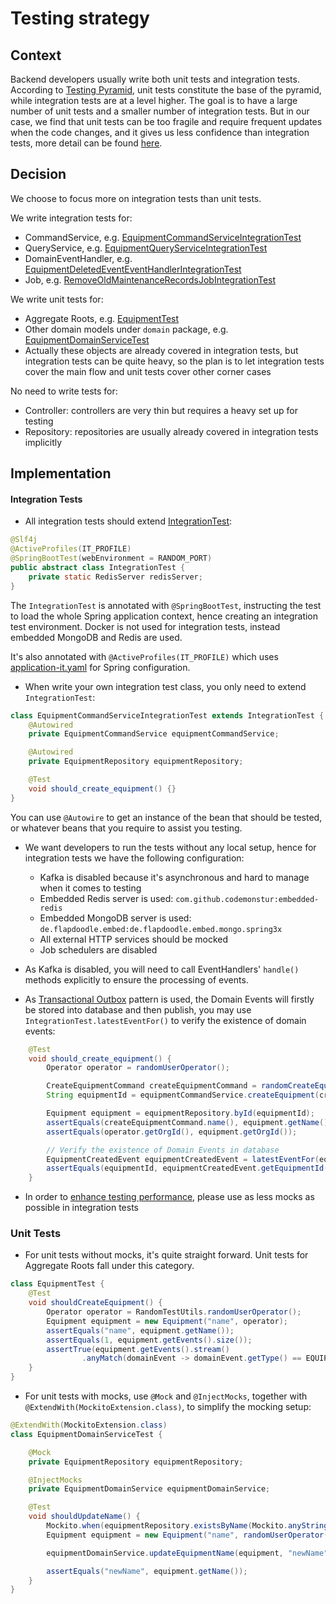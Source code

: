 # Testing strategy

## Context

Backend developers usually write both unit tests and integration tests. According
to [Testing Pyramid](https://martinfowler.com/bliki/TestPyramid.html), unit tests
constitute the base of the pyramid, while integration tests are at a level higher. The goal is to have a large number of
unit tests and a smaller number of integration tests. But in our case, we find that unit tests can be too fragile and
require frequent updates when the code changes, and it gives us less confidence than integration tests, more detail can
be found [here](https://web.dev/articles/ta-strategies).

## Decision

We choose to focus more on integration tests than unit tests.

We write integration tests for:

- CommandService,
  e.g. [EquipmentCommandServiceIntegrationTest](../src/test/java/com/company/andy/sample/equipment/command/EquipmentCommandServiceIntegrationTest.java)
- QueryService,
  e.g. [EquipmentQueryServiceIntegrationTest](../src/test/java/com/company/andy/sample/equipment/query/EquipmentQueryServiceIntegrationTest.java)
- DomainEventHandler,
  e.g. [EquipmentDeletedEventEventHandlerIntegrationTest](../src/test/java/com/company/andy/sample/equipment/eventhandler/EquipmentDeletedEventEventHandlerIntegrationTest.java)
- Job,
  e.g. [RemoveOldMaintenanceRecordsJobIntegrationTest](../src/test/java/com/company/andy/sample/maintenance/job/RemoveOldMaintenanceRecordsJobIntegrationTest.java)

We write unit tests for:

- Aggregate Roots, e.g. [EquipmentTest](../src/test/java/com/company/andy/sample/equipment/domain/EquipmentTest.java)
- Other domain models under `domain` package,
  e.g. [EquipmentDomainServiceTest](../src/test/java/com/company/andy/sample/equipment/domain/EquipmentDomainServiceTest.java)
- Actually these objects are already covered in integration tests, but integration tests can be quite heavy, so the plan
  is to let integration tests cover the main flow and unit tests cover other corner cases

No need to write tests for:

- Controller: controllers are very thin but requires a heavy set up for testing
- Repository: repositories are usually already covered in integration tests implicitly

## Implementation

#### Integration Tests

- All integration tests should extend [IntegrationTest](../src/test/java/com/company/andy/IntegrationTest.java):

```java
@Slf4j
@ActiveProfiles(IT_PROFILE)
@SpringBootTest(webEnvironment = RANDOM_PORT)
public abstract class IntegrationTest {
    private static RedisServer redisServer;
}
```

The `IntegrationTest` is annotated with `@SpringBootTest`, instructing the test to load the whole Spring application
context, hence creating an integration test environment. Docker is not used for integration tests, instead embedded MongoDB and Redis are used.

It's also annotated with `@ActiveProfiles(IT_PROFILE)` which
uses [application-it.yaml](../src/test/resources/application-it.yaml) for Spring configuration.

- When write your own integration test class, you only need to extend `IntegrationTest`:

```java
class EquipmentCommandServiceIntegrationTest extends IntegrationTest {
    @Autowired
    private EquipmentCommandService equipmentCommandService;

    @Autowired
    private EquipmentRepository equipmentRepository;

    @Test
    void should_create_equipment() {}
}
```

You can use `@Autowire` to get an instance of the bean that should be tested, or whatever beans that you require to
assist you testing.

- We want developers to run the tests without any local setup, hence for integration tests we have the following
  configuration:
    - Kafka is disabled because it's asynchronous and hard to manage when it comes to testing
    - Embedded Redis server is used: `com.github.codemonstur:embedded-redis`
    - Embedded MongoDB server is used: ``de.flapdoodle.embed:de.flapdoodle.embed.mongo.spring3x``
    - All external HTTP services should be mocked
    - Job schedulers are disabled

- As Kafka is disabled, you will need to call EventHandlers' `handle()` methods explicitly to ensure the processing of
  events.
- As [Transactional Outbox](https://microservices.io/patterns/data/transactional-outbox.html) pattern is used, the
  Domain Events will firstly be stored into database and then publish, you may use `IntegrationTest.latestEventFor()` to
  verify the existence of domain events:

```java
    @Test
    void should_create_equipment() {
        Operator operator = randomUserOperator();

        CreateEquipmentCommand createEquipmentCommand = randomCreateEquipmentCommand();
        String equipmentId = equipmentCommandService.createEquipment(createEquipmentCommand, operator);

        Equipment equipment = equipmentRepository.byId(equipmentId);
        assertEquals(createEquipmentCommand.name(), equipment.getName());
        assertEquals(operator.getOrgId(), equipment.getOrgId());

        // Verify the existence of Domain Events in database
        EquipmentCreatedEvent equipmentCreatedEvent = latestEventFor(equipmentId, EQUIPMENT_CREATED_EVENT, EquipmentCreatedEvent.class);
        assertEquals(equipmentId, equipmentCreatedEvent.getEquipmentId());
    }
```

- In order to [enhance testing performance](https://www.baeldung.com/spring-tests), please use as less mocks as possible
  in integration tests

### Unit Tests

- For unit tests without mocks, it's quite straight forward. Unit tests for Aggregate Roots fall under this category.

```java
class EquipmentTest {
    @Test
    void shouldCreateEquipment() {
        Operator operator = RandomTestUtils.randomUserOperator();
        Equipment equipment = new Equipment("name", operator);
        assertEquals("name", equipment.getName());
        assertEquals(1, equipment.getEvents().size());
        assertTrue(equipment.getEvents().stream()
                .anyMatch(domainEvent -> domainEvent.getType() == EQUIPMENT_CREATED_EVENT));
    }
}
```

- For unit tests with mocks, use `@Mock` and `@InjectMocks`, together with `@ExtendWith(MockitoExtension.class)`, to
  simplify the mocking setup:

```java
@ExtendWith(MockitoExtension.class)
class EquipmentDomainServiceTest {

    @Mock
    private EquipmentRepository equipmentRepository;

    @InjectMocks
    private EquipmentDomainService equipmentDomainService;

    @Test
    void shouldUpdateName() {
        Mockito.when(equipmentRepository.existsByName(Mockito.anyString(), Mockito.anyString())).thenReturn(false);
        Equipment equipment = new Equipment("name", randomUserOperator());

        equipmentDomainService.updateEquipmentName(equipment, "newName");

        assertEquals("newName", equipment.getName());
    }
}
```


